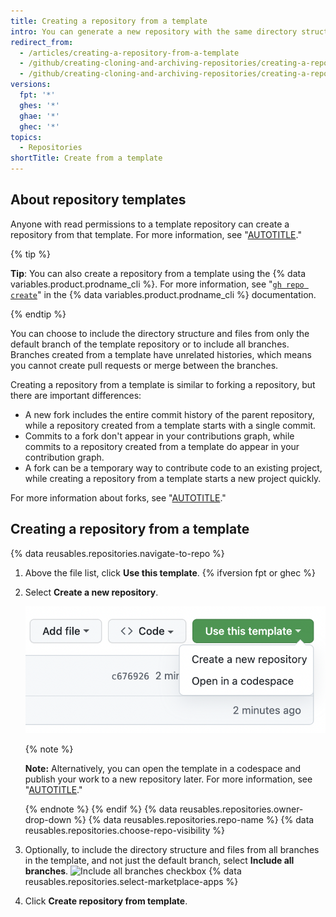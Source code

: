```yaml
---
title: Creating a repository from a template
intro: You can generate a new repository with the same directory structure and files as an existing repository.
redirect_from:
  - /articles/creating-a-repository-from-a-template
  - /github/creating-cloning-and-archiving-repositories/creating-a-repository-from-a-template
  - /github/creating-cloning-and-archiving-repositories/creating-a-repository-on-github/creating-a-repository-from-a-template
versions:
  fpt: '*'
  ghes: '*'
  ghae: '*'
  ghec: '*'
topics:
  - Repositories
shortTitle: Create from a template
---
```

## About repository templates

Anyone with read permissions to a template repository can create a repository from that template. For more information, see "[AUTOTITLE](/repositories/creating-and-managing-repositories/creating-a-template-repository)."

{% tip %}

**Tip**: You can also create a repository from a template using the {% data variables.product.prodname_cli %}. For more information, see "[`gh repo create`](https://cli.github.com/manual/gh_repo_create)" in the {% data variables.product.prodname_cli %} documentation.

{% endtip %}

You can choose to include the directory structure and files from only the default branch of the template repository or to include all branches. Branches created from a template have unrelated histories, which means you cannot create pull requests or merge between the branches.

Creating a repository from a template is similar to forking a repository, but there are important differences:
- A new fork includes the entire commit history of the parent repository, while a repository created from a template starts with a single commit.
- Commits to a fork don't appear in your contributions graph, while commits to a repository created from a template do appear in your contribution graph.
- A fork can be a temporary way to contribute code to an existing project, while creating a repository from a template starts a new project quickly.

For more information about forks, see "[AUTOTITLE](/pull-requests/collaborating-with-pull-requests/working-with-forks/about-forks)."

## Creating a repository from a template

{% data reusables.repositories.navigate-to-repo %}
1. Above the file list, click **Use this template**.
{% ifversion fpt or ghec %}
1. Select **Create a new repository**.

   ![Use this template button](/assets/images/help/repository/use-this-template-button.png)

   {% note %}

   **Note:** Alternatively, you can open the template in a codespace and publish your work to a new repository later. For more information, see "[AUTOTITLE](/codespaces/developing-in-codespaces/creating-a-codespace-from-a-template)."

   {% endnote %}
{% endif %}
{% data reusables.repositories.owner-drop-down %}
{% data reusables.repositories.repo-name %}
{% data reusables.repositories.choose-repo-visibility %}
1. Optionally, to include the directory structure and files from all branches in the template, and not just the default branch, select **Include all branches**.
  ![Include all branches checkbox](/assets/images/help/repository/include-all-branches.png)
{% data reusables.repositories.select-marketplace-apps %}
1. Click **Create repository from template**.
